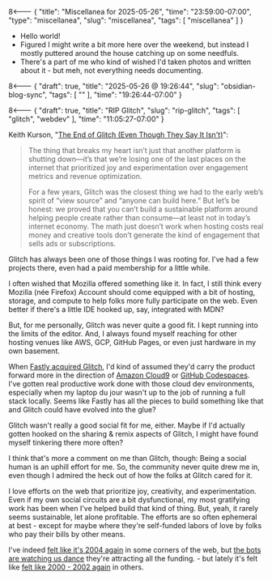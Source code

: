 8<--- { "title": "Miscellanea for 2025-05-26", "time": "23:59:00-07:00", "type": "miscellanea", "slug": "miscellanea", "tags": [ "miscellanea" ] }

- Hello world!
- Figured I might write a bit more here over the weekend, but instead I mostly puttered around the house catching up on some needfuls.
- There's a part of me who kind of wished I'd taken photos and written about it - but meh, not everything needs documenting.

8<--- { "draft": true, "title": "2025-05-26 @ 19:26:44", "slug": "obsidian-blog-sync", "tags": [ "" ], "time": "19:26:44-07:00" }



8<--- { "draft": true, "title": "RIP Glitch", "slug": "rip-glitch", "tags": [ "glitch", "webdev" ], "time": "11:05:27-07:00" }

Keith Kurson, "[The End of Glitch (Even Though They Say It Isn't)](https://blog.keith.is/blog/the-end-of-glitch-even-though-they-say-it-isnt/)":

> The thing that breaks my heart isn’t just that another platform is shutting down—it’s that we’re losing one of the last places on the internet that prioritized joy and experimentation over engagement metrics and revenue optimization.
> 
> For a few years, Glitch was the closest thing we had to the early web’s spirit of “view source” and “anyone can build here.” But let’s be honest: we proved that you can’t build a sustainable platform around helping people create rather than consume—at least not in today’s internet economy. The math just doesn’t work when hosting costs real money and creative tools don’t generate the kind of engagement that sells ads or subscriptions.

Glitch has always been one of those things I was rooting for. I've had a few projects there, even had a paid membership for a little while.

I often wished that Mozilla offered something like it. In fact, I still think every Mozilla (née Firefox) Account should come equipped with a bit of hosting, storage, and compute to help folks more fully participate on the web. Even better if there's a little IDE hooked up, say, integrated with MDN?

But, for me personally, Glitch was never quite a good fit. I kept running into the limits of the editor. And, I always found myself reaching for other hosting venues like AWS, GCP, GitHub Pages, or even just hardware in my own basement.

When [Fastly acquired Glitch](https://www.fastly.com/press/press-releases/fastly-announces-acquisition-of-glitch), I'd kind of assumed they'd carry the product forward more in the direction of [Amazon Cloud9](https://aws.amazon.com/cloud9/) or [GitHub Codespaces](https://github.com/features/codespaces). I've gotten real productive work done with those cloud dev environments, especially when my laptop du jour wasn't up to the job of running a full stack locally. Seems like Fastly has all the pieces to build something like that and Glitch could have evolved into the glue?

Glitch wasn't really a good social fit for me, either. Maybe if I'd actually gotten hooked on the sharing & remix aspects of Glitch, I might have found myself tinkering there more often?

I think that's more a comment on me than Glitch, though: Being a social human is an uphill effort for me. So, the community never quite drew me in, even though I admired the heck out of how the folks at Glitch cared for it.

I love efforts on the web that prioritize joy, creativity, and experimentation. Even if my own social circuits are a bit dysfunctional, my most gratifying work has been when I've helped build that kind of thing. But, yeah, it rarely seems sustainable, let alone profitable. The efforts are so often ephemeral at best - except for maybe where they're self-funded labors of love by folks who pay their bills by other means.

I've indeed [felt like it's 2004 again](https://www.anildash.com/2024/10/15/its-2004-again/) in some corners of the web, but [the bots are watching us dance](https://blog.lmorchard.com/2024/03/11/dance-for-the-bots/index.html)  they're attracting all the funding.  - but lately it's felt like [felt like 2000 - 2002 again](https://en.wikipedia.org/wiki/Dot-com_bubble) in others. 